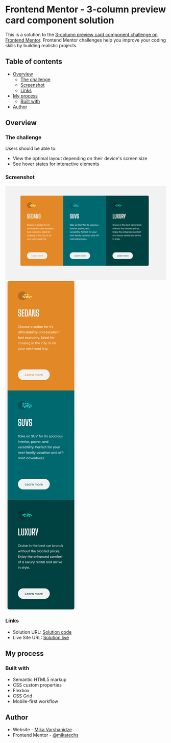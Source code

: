 # Frontend Mentor - 3-column preview card component solution

This is a solution to the [3-column preview card component challenge on Frontend Mentor](https://www.frontendmentor.io/challenges/3column-preview-card-component-pH92eAR2-). Frontend Mentor challenges help you improve your coding skills by building realistic projects. 

## Table of contents

- [Overview](#overview)
  - [The challenge](#the-challenge)
  - [Screenshot](#screenshot)
  - [Links](#links)
- [My process](#my-process)
  - [Built with](#built-with)
- [Author](#author)

## Overview

### The challenge

Users should be able to:

- View the optimal layout depending on their device's screen size
- See hover states for interactive elements

### Screenshot

![Desktop](./img/desktop.png)
![Mobile](./img/mobile.png)

### Links

- Solution URL: [Solution code](https://github.com/mikatechs/3-column-preview-card-component)
- Live Site URL: [Solution live](https://mikatechs.github.io/3-column-preview-card-component)

## My process

### Built with

- Semantic HTML5 markup
- CSS custom properties
- Flexbox
- CSS Grid
- Mobile-first workflow

## Author

- Website - [Mika Varshanidze](https://www.github.com/mikatechs)
- Frontend Mentor - [@mikatechs](https://www.frontendmentor.io/profile/mikatechs)
